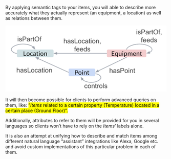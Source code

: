 By applying semantic tags to your items, you will able to describe more accurately what they actually represent (an equipment, a location) as well as relations between them.

<img class="w-100 mb-2" src="img/semantic_tagging.png">

It will then become possible for clients to perform advanced queries on them, like:
<mark>”*Items* related to a certain property (Temperature) located in a certain place (Ground Floor)”.</mark>

Additionally, attributes to refer to them will be provided for you in several languages so clients won’t have to rely on the *Items*’ labels alone.

It is also an attempt at unifying how to describe and match items among different natural language “assistant” integrations like Alexa, Google etc. and avoid custom implementations of this particular problem in each of them. 